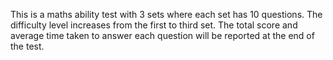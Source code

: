 This is a maths ability test with 3 sets where each set has 10 questions. The difficulty level increases from the first to third set. The total score and average time taken to answer each question will be reported at the end of the test.
